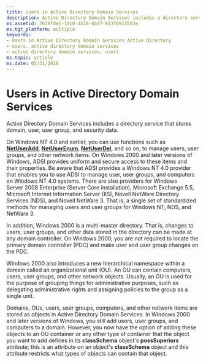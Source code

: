 ```yaml
---
title: Users in Active Directory Domain Services
description: Active Directory Domain Services includes a directory service that stores domain, user, user group, and security data.
ms.assetid: 7630fde1-14c0-4518-bb77-813f6913503e
ms.tgt_platform: multiple
keywords:
- Users in Active Directory Domain Services Active Directory
- users, active directory domain services
- active directory domain services, users
ms.topic: article
ms.date: 05/31/2018
---
```


# Users in Active Directory Domain Services

Active Directory Domain Services includes a directory service that stores domain, user, user group, and security data.

On Windows NT 4.0 and earlier, you can use functions such as [**NetUserAdd**](https://msdn.microsoft.com/library/windows/desktop/aa370649), [**NetUserEnum**](https://msdn.microsoft.com/library/windows/desktop/aa370652), [**NetUserDel**](https://msdn.microsoft.com/library/windows/desktop/aa370651), and so on, to manage users, user groups, and other network items. On Windows 2000 and later versions of Windows, ADSI provides uniform and secure access to these items and their properties. Be aware that ADSI provides a Windows NT 4.0 provider that enables you to use ADSI to manage user, user groups, and computers on Windows NT 4.0 systems. There are also providers for Windows Server 2008 Enterprise (Server Core installation), Microsoft Exchange 5.5, Microsoft Internet Information Server (IIS), Novell NetWare Directory Services (NDS), and Novell NetWare 3. That is, a single set of standardized methods for managing users and user groups for Windows NT, NDS, and NetWare 3.

In addition, Windows 2000 is a multi-master directory. That is, changes to users, user groups, and other data stored in the directory can be made at any domain controller. On Windows 2000, you are not required to locate the primary domain controller (PDC) and make user and user group changes on the PDC.

Windows 2000 also introduces a new hierarchical namespace within a domain called an organizational unit (OU). An OU can contain computers, users, user groups, and other network objects. Usually, an OU is used for the purpose of grouping things for administrative purposes, such as delegating administrative rights and assigning policies to the group as a single unit.

Domains, OUs, users, user groups, computers, and other network items are stored as objects in Active Directory Domain Services. In Windows 2000 and later versions of Windows, you still add users, user groups, and computers to a domain. However, you now have the option of adding these objects to an OU container or any other type of container that the object you want to add defines in its **classSchema** object's **possSuperiors** attribute; this is an attribute on an object's **classSchema** object and this attribute restricts what types of objects can contain that object.

 

 




